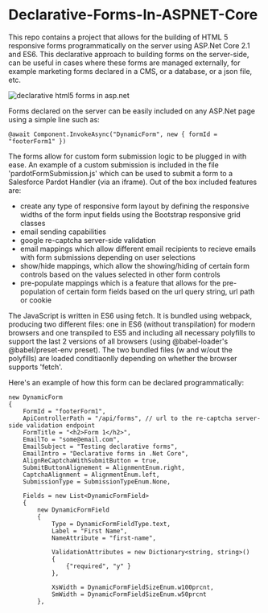 # Declarative-Forms-In-ASPNET-Core
This repo contains a project that allows for the building of HTML 5 responsive forms programmatically on the server using ASP.Net Core 2.1 and ES6. This declarative approach to building forms on the server-side, can be useful in cases where these forms are managed externally, for example marketing forms declared in a CMS, or a database, or a json file, etc. 

![declarative html5 forms in asp.net](https://github.com/jalva/Declarative-Forms-In-ASPNET-Core/blob/master/dynamic-form.PNG)

Forms declared on the server can be easily included on any ASP.Net page using a simple line such as:
```
@await Component.InvokeAsync("DynamicForm", new { formId = "footerForm1" })
```

The forms allow for custom form submission logic to be plugged in with ease. An example of a custom submission is included in the file 'pardotFormSubmission.js' which can be used to submit a form to a Salesforce Pardot Handler (via an iframe). Out of the box included features are:
- create any type of responsive form layout by defining the responsive widths of the form input fields using the Bootstrap responsive grid classes
- email sending capabilities
- google re-captcha server-side validation
- email mappings which allow different email recipients to recieve emails with form submissions depending on user selections
- show/hide mappings, which allow the showing/hiding of certain form controls based on the values selected in other form controls
- pre-populate mappings which is a feature that allows for the pre-population of certain form fields based on the url query string, url path or cookie

The JavaScript is written in ES6 using fetch. It is bundled using webpack, producing two different files: one in ES6 (without transpilation) for modern browsers and one transpiled to ES5 and including all necessary polyfills to support the last 2 versions of all browsers (using @babel-loader's @babel/preset-env preset). The two bundled files (w and w/out the polyfills) are loaded conditiaonlly depending on whether the browser supports 'fetch'.

Here's an example of how this form can be declared programmatically:
```
new DynamicForm
{
    FormId = "footerForm1",
    ApiControllerPath = "/api/forms", // url to the re-captcha server-side validation endpoint
    FormTitle = "<h2>Form 1</h2>",
    EmailTo = "some@email.com",
    EmailSubject = "Testing declarative forms",
    EmailIntro = "Declarative forms in .Net Core",
    AlignReCaptchaWithSubmitButton = true,
    SubmitButtonAlignement = AlignmentEnum.right,
    CaptchaAlignment = AlignmentEnum.left,
    SubmissionType = SubmissionTypeEnum.None,

    Fields = new List<DynamicFormField>
    {
        new DynamicFormField
        {
            Type = DynamicFormFieldType.text,
            Label = "First Name",
            NameAttribute = "first-name",

            ValidationAttributes = new Dictionary<string, string>()
            {
                {"required", "y" }
            },

            XsWidth = DynamicFormFieldSizeEnum.w100prcnt,
            SmWidth = DynamicFormFieldSizeEnum.w50prcnt
        },
```
